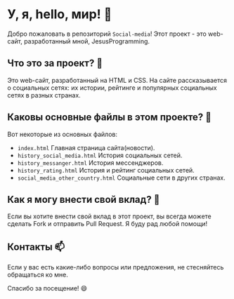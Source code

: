 # У, я, hello, мир! 👋

Добро пожаловать в репозиторий `Social-media`! Этот проект - это web-сайт, разработанный мной, JesusProgramming.

## Что это за проект? 🤔

Это web-сайт, разработанный на HTML и CSS. На сайте рассказывается о социальных сетях: их истории, рейтинге и популярных социальных сетях в разных странах.

## Каковы основные файлы в этом проекте? 📂

Вот некоторые из основных файлов:

- `index.html` Главная страница сайта(новости).
- `history_social_media.html` История социальных сетей.
- `history_messanger.html` История мессенджеров.
- `history_rating.html` История и рейтинг социальных сетей.
- `social_media_other_country.html` Социальные сети в других странах.

## Как я могу внести свой вклад? 🤝

Если вы хотите внести свой вклад в этот проект, вы всегда можете сделать Fork и отправить Pull Request. Я буду рад любой помощи!

## Контакты 📫

Если у вас есть какие-либо вопросы или предложения, не стесняйтесь обращаться ко мне.

Спасибо за посещение! 😄
